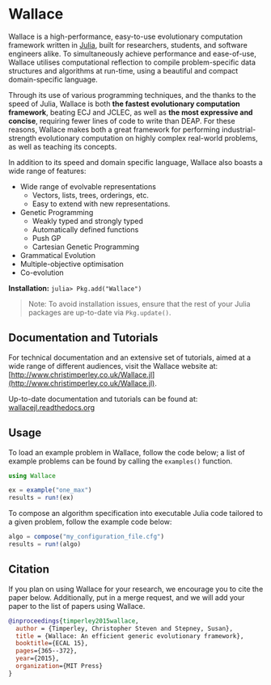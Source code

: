 # Wallace

Wallace is a high-performance, easy-to-use evolutionary computation framework written in [Julia](http://julialang.org/), built for researchers, students, and software engineers alike.
To simultaneously achieve performance and ease-of-use, Wallace utilises computational reflection to compile problem-specific data structures and algorithms at run-time, using a beautiful and compact domain-specific language.

Through its use of various programming techniques, and the thanks to the speed
of Julia, Wallace is both **the fastest evolutionary computation framework**,
beating ECJ and JCLEC, as well as **the most expressive and concise**, requiring
fewer lines of code to write than DEAP. For these reasons, Wallace makes both
a great framework for performing industrial-strength evolutionary computation
on highly complex real-world problems, as well as teaching its concepts.

In addition to its speed and domain specific language, Wallace also boasts a
wide range of features:

* Wide range of evolvable representations
  * Vectors, lists, trees, orderings, etc.
  * Easy to extend with new representations.
* Genetic Programming
  * Weakly typed and strongly typed
  * Automatically defined functions
  * Push GP
  * Cartesian Genetic Programming
* Grammatical Evolution
* Multiple-objective optimisation
* Co-evolution

**Installation:** ```julia> Pkg.add("Wallace")```

> Note: To avoid installation issues, ensure that the rest of your Julia packages are up-to-date via     `Pkg.update()`.

## Documentation and Tutorials

For technical documentation and an extensive set of tutorials, aimed at a wide range of different audiences, visit the Wallace website at: [http://www.christimperley.co.uk/Wallace.jl](http://www.christimperley.co.uk/Wallace.jl).

Up-to-date documentation and tutorials can be found at:
[wallacejl.readthedocs.org](http://wallacejl.readthedocs.org)

## Usage
To load an example problem in Wallace, follow the code below; a list of example problems can be found by calling the `examples()` function.

```julia
using Wallace

ex = example("one_max")
results = run!(ex)
```
To compose an algorithm specification into executable Julia code tailored to a given problem, follow the example code below:

```julia
algo = compose("my_configuration_file.cfg")
results = run!(algo)
```

## Citation

If you plan on using Wallace for your research, we encourage you to cite the
paper below. Additionally, put in a merge request, and we will add your paper
to the list of papers using Wallace.

```bibtex
@inproceedings{timperley2015wallace,
  author = {Timperley, Christopher Steven and Stepney, Susan},
  title = {Wallace: An efficient generic evolutionary framework},
  booktitle={ECAL 15},
  pages={365--372},
  year={2015},
  organization={MIT Press}
}
```
